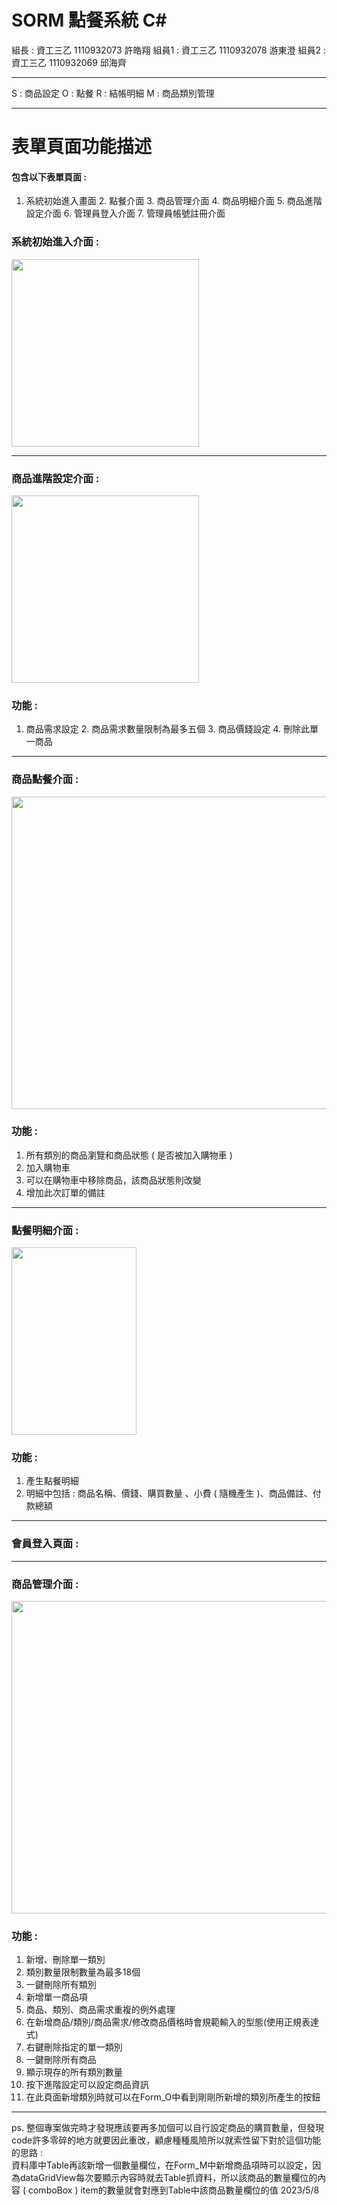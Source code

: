 # SORM 點餐系統 C#
組長 : 資工三乙 1110932073 許皓翔 組員1 : 資工三乙 1110932078 游東澄 組員2 : 資工三乙 1110932069 邱海齊

***

S : 商品設定 O : 點餐 R : 結帳明細 M : 商品類別管理<br>
***
# 表單頁面功能描述 <br>
#### 包含以下表單頁面 :

1. 系統初始進入畫面 2. 點餐介面 3. 商品管理介面 4. 商品明細介面 5. 商品進階設定介面 6. 管理員登入介面 7. 管理員帳號註冊介面

### 系統初始進入介面 : 
<img src="./Form_I.png" width="300" height="300"/>

***
### 商品進階設定介面 :
<img src="./Form_S.png" width="300" height="300"/>

### 功能 : 

1. 商品需求設定 2. 商品需求數量限制為最多五個 3. 商品價錢設定 4. 刪除此單一商品

***

### 商品點餐介面 : 
<img src="./Form_O.png" width="1200" height="500"/>

### 功能 : 

1. 所有類別的商品瀏覽和商品狀態 ( 是否被加入購物車 )
2. 加入購物車 
3. 可以在購物車中移除商品，該商品狀態則改變
4. 增加此次訂單的備註

***
### 點餐明細介面 :

<img src="./Form_R.png" width="200" height="300"/>

### 功能 : 

1. 產生點餐明細
2. 明細中包括 : 商品名稱、價錢、購買數量 、小費 ( 隨機產生 )、商品備註、付款總額

***

### 會員登入頁面 :

***

### 商品管理介面 :

<img src="./Form_M.png" width="1200" height="500"/>

### 功能 : 

1. 新增、刪除單一類別
2. 類別數量限制數量為最多18個
3. 一鍵刪除所有類別
4. 新增單一商品項
5. 商品、類別、商品需求重複的例外處理
6. 在新增商品/類別/商品需求/修改商品價格時會規範輸入的型態(使用正規表達式)
7. 右鍵刪除指定的單一類別
8. 一鍵刪除所有商品
9. 顯示現存的所有類別數量
10. 按下進階設定可以設定商品資訊
11. 在此頁面新增類別時就可以在Form_O中看到剛剛所新增的類別所產生的按鈕

***
ps. 整個專案做完時才發現應該要再多加個可以自行設定商品的購買數量，但發現code許多零碎的地方就要因此重改，顧慮種種風險所以就索性留下對於這個功能的思路 : <br>
資料庫中Table再該新增一個數量欄位，在Form_M中新增商品項時可以設定，因為dataGridView每次要顯示內容時就去Table抓資料，所以該商品的數量欄位的內容 ( comboBox ) item的數量就會對應到Table中該商品數量欄位的值 2023/5/8



